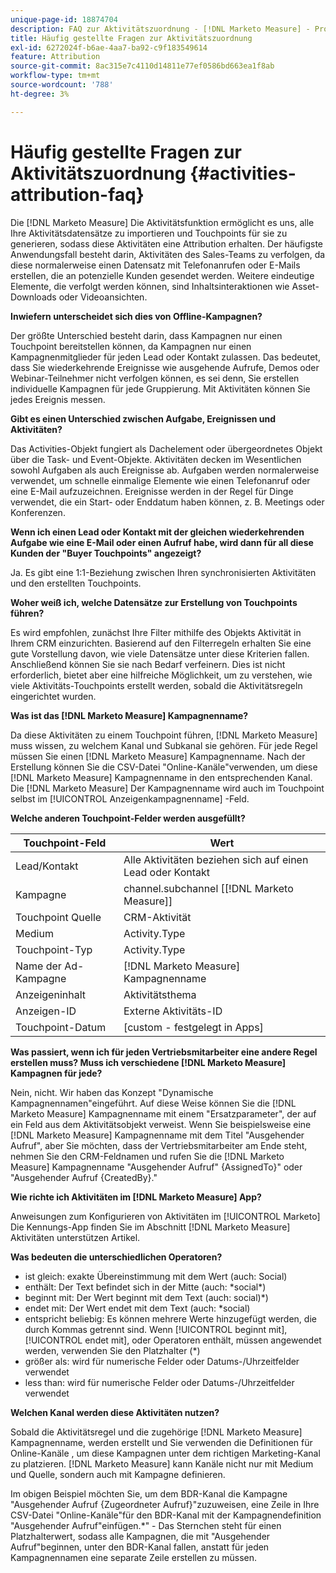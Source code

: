 ```yaml
---
unique-page-id: 18874704
description: FAQ zur Aktivitätszuordnung - [!DNL Marketo Measure] - Produktdokumentation
title: Häufig gestellte Fragen zur Aktivitätszuordnung
exl-id: 6272024f-b6ae-4aa7-ba92-c9f183549614
feature: Attribution
source-git-commit: 8ac315e7c4110d14811e77ef0586bd663ea1f8ab
workflow-type: tm+mt
source-wordcount: '788'
ht-degree: 3%

---
```


# Häufig gestellte Fragen zur Aktivitätszuordnung {#activities-attribution-faq}

Die [!DNL Marketo Measure] Die Aktivitätsfunktion ermöglicht es uns, alle Ihre Aktivitätsdatensätze zu importieren und Touchpoints für sie zu generieren, sodass diese Aktivitäten eine Attribution erhalten. Der häufigste Anwendungsfall besteht darin, Aktivitäten des Sales-Teams zu verfolgen, da diese normalerweise einen Datensatz mit Telefonanrufen oder E-Mails erstellen, die an potenzielle Kunden gesendet werden. Weitere eindeutige Elemente, die verfolgt werden können, sind Inhaltsinteraktionen wie Asset-Downloads oder Videoansichten.

**Inwiefern unterscheidet sich dies von Offline-Kampagnen?**

Der größte Unterschied besteht darin, dass Kampagnen nur einen Touchpoint bereitstellen können, da Kampagnen nur einen Kampagnenmitglieder für jeden Lead oder Kontakt zulassen. Das bedeutet, dass Sie wiederkehrende Ereignisse wie ausgehende Aufrufe, Demos oder Webinar-Teilnehmer nicht verfolgen können, es sei denn, Sie erstellen individuelle Kampagnen für jede Gruppierung. Mit Aktivitäten können Sie jedes Ereignis messen.

**Gibt es einen Unterschied zwischen Aufgabe, Ereignissen und Aktivitäten?**

Das Activities-Objekt fungiert als Dachelement oder übergeordnetes Objekt über die Task- und Event-Objekte. Aktivitäten decken im Wesentlichen sowohl Aufgaben als auch Ereignisse ab. Aufgaben werden normalerweise verwendet, um schnelle einmalige Elemente wie einen Telefonanruf oder eine E-Mail aufzuzeichnen. Ereignisse werden in der Regel für Dinge verwendet, die ein Start- oder Enddatum haben können, z. B. Meetings oder Konferenzen.

**Wenn ich einen Lead oder Kontakt mit der gleichen wiederkehrenden Aufgabe wie eine E-Mail oder einen Aufruf habe, wird dann für all diese Kunden der &quot;Buyer Touchpoints&quot; angezeigt?**

Ja. Es gibt eine 1:1-Beziehung zwischen Ihren synchronisierten Aktivitäten und den erstellten Touchpoints.

**Woher weiß ich, welche Datensätze zur Erstellung von Touchpoints führen?**

Es wird empfohlen, zunächst Ihre Filter mithilfe des Objekts Aktivität in Ihrem CRM einzurichten. Basierend auf den Filterregeln erhalten Sie eine gute Vorstellung davon, wie viele Datensätze unter diese Kriterien fallen. Anschließend können Sie sie nach Bedarf verfeinern. Dies ist nicht erforderlich, bietet aber eine hilfreiche Möglichkeit, um zu verstehen, wie viele Aktivitäts-Touchpoints erstellt werden, sobald die Aktivitätsregeln eingerichtet wurden.

**Was ist das [!DNL Marketo Measure] Kampagnenname?**

Da diese Aktivitäten zu einem Touchpoint führen, [!DNL Marketo Measure] muss wissen, zu welchem Kanal und Subkanal sie gehören. Für jede Regel müssen Sie einen [!DNL Marketo Measure] Kampagnenname. Nach der Erstellung können Sie die CSV-Datei &quot;Online-Kanäle&quot;verwenden, um diese [!DNL Marketo Measure] Kampagnenname in den entsprechenden Kanal. Die [!DNL Marketo Measure] Der Kampagnenname wird auch im Touchpoint selbst im [!UICONTROL Anzeigenkampagnenname] -Feld.

**Welche anderen Touchpoint-Felder werden ausgefüllt?**

| **Touchpoint-Feld** | **Wert** |
|---|---|
| Lead/Kontakt | Alle Aktivitäten beziehen sich auf einen Lead oder Kontakt |
| Kampagne | channel.subchannel [[!DNL Marketo Measure]] |
| Touchpoint Quelle | CRM-Aktivität |
| Medium | Activity.Type |
| Touchpoint-Typ | Activity.Type |
| Name der Ad-Kampagne | [!DNL Marketo Measure] Kampagnenname |
| Anzeigeninhalt | Aktivitätsthema |
| Anzeigen-ID | Externe Aktivitäts-ID |
| Touchpoint-Datum | [custom - festgelegt in Apps] |

**Was passiert, wenn ich für jeden Vertriebsmitarbeiter eine andere Regel erstellen muss? Muss ich verschiedene [!DNL Marketo Measure] Kampagnen für jede?**

Nein, nicht. Wir haben das Konzept &quot;Dynamische Kampagnennamen&quot;eingeführt. Auf diese Weise können Sie die [!DNL Marketo Measure] Kampagnenname mit einem &quot;Ersatzparameter&quot;, der auf ein Feld aus dem Aktivitätsobjekt verweist. Wenn Sie beispielsweise eine [!DNL Marketo Measure] Kampagnenname mit dem Titel &quot;Ausgehender Aufruf&quot;, aber Sie möchten, dass der Vertriebsmitarbeiter am Ende steht, nehmen Sie den CRM-Feldnamen und rufen Sie die [!DNL Marketo Measure] Kampagnenname &quot;Ausgehender Aufruf&quot; {AssignedTo}&quot; oder &quot;Ausgehender Aufruf {CreatedBy}.&quot;

**Wie richte ich Aktivitäten im [!DNL Marketo Measure] App?**

Anweisungen zum Konfigurieren von Aktivitäten im [!UICONTROL Marketo] Die Kennungs-App finden Sie im Abschnitt [!DNL Marketo Measure] Aktivitäten unterstützen Artikel.

**Was bedeuten die unterschiedlichen Operatoren?**

* ist gleich: exakte Übereinstimmung mit dem Wert (auch: Social)
* enthält: Der Text befindet sich in der Mitte (auch: &#42;social&#42;)
* beginnt mit: Der Wert beginnt mit dem Text (auch: social)&#42;)
* endet mit: Der Wert endet mit dem Text (auch: &#42;social)
* entspricht beliebig: Es können mehrere Werte hinzugefügt werden, die durch Kommas getrennt sind. Wenn [!UICONTROL beginnt mit], [!UICONTROL endet mit], oder Operatoren enthält, müssen angewendet werden, verwenden Sie den Platzhalter (&#42;)
* größer als: wird für numerische Felder oder Datums-/Uhrzeitfelder verwendet
* less than: wird für numerische Felder oder Datums-/Uhrzeitfelder verwendet

**Welchen Kanal werden diese Aktivitäten nutzen?**

Sobald die Aktivitätsregel und die zugehörige [!DNL Marketo Measure] Kampagnenname, werden erstellt und Sie verwenden die Definitionen für Online-Kanäle , um diese Kampagnen unter dem richtigen Marketing-Kanal zu platzieren. [!DNL Marketo Measure] kann Kanäle nicht nur mit Medium und Quelle, sondern auch mit Kampagne definieren.

Im obigen Beispiel möchten Sie, um dem BDR-Kanal die Kampagne &quot;Ausgehender Aufruf {Zugeordneter Aufruf}&quot;zuzuweisen, eine Zeile in Ihre CSV-Datei &quot;Online-Kanäle&quot;für den BDR-Kanal mit der Kampagnendefinition &quot;Ausgehender Aufruf&quot;einfügen.&#42;&quot; - Das Sternchen steht für einen Platzhalterwert, sodass alle Kampagnen, die mit &quot;Ausgehender Aufruf&quot;beginnen, unter den BDR-Kanal fallen, anstatt für jeden Kampagnennamen eine separate Zeile erstellen zu müssen.
